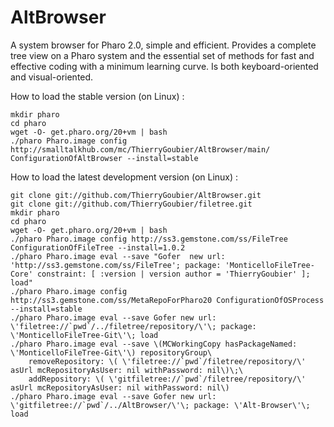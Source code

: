 AltBrowser
==========

A system browser for Pharo 2.0, simple and efficient. Provides a complete tree view on a Pharo system and the essential set of methods for fast and effective coding with a minimum learning curve. Is both keyboard-oriented and visual-oriented.

How to load the stable version (on Linux) :

	mkdir pharo
	cd pharo
	wget -O- get.pharo.org/20+vm | bash
	./pharo Pharo.image config http://smalltalkhub.com/mc/ThierryGoubier/AltBrowser/main/ ConfigurationOfAltBrowser --install=stable
	
How to load the latest development version (on Linux) :
	
	git clone git://github.com/ThierryGoubier/AltBrowser.git
	git clone git://github.com/ThierryGoubier/filetree.git
	mkdir pharo
	cd pharo
	wget -O- get.pharo.org/20+vm | bash
	./pharo Pharo.image config http://ss3.gemstone.com/ss/FileTree ConfigurationOfFileTree --install=1.0.2
	./pharo Pharo.image eval --save "Gofer  new url: 'http://ss3.gemstone.com/ss/FileTree'; package: 'MonticelloFileTree-Core' constraint: [ :version | version author = 'ThierryGoubier' ]; load"
	./pharo Pharo.image config http://ss3.gemstone.com/ss/MetaRepoForPharo20 ConfigurationOfOSProcess --install=stable
	./pharo Pharo.image eval --save Gofer new url: \'filetree://`pwd`/../filetree/repository/\'\; package: \'MonticelloFileTree-Git\'\; load
	./pharo Pharo.image eval --save \(MCWorkingCopy hasPackageNamed: \'MonticelloFileTree-Git\'\) repositoryGroup\
		removeRepository: \( \'filetree://`pwd`/filetree/repository/\' asUrl mcRepositoryAsUser: nil withPassword: nil\)\;\
		addRepository: \( \'gitfiletree://`pwd`/filetree/repository/\' asUrl mcRepositoryAsUser: nil withPassword: nil\)	
	./pharo Pharo.image eval --save Gofer new url: \'gitfiletree://`pwd`/../AltBrowser/\'\; package: \'Alt-Browser\'\; load
	
